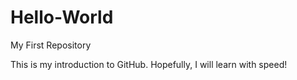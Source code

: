 # Hello-World
My First Repository

This is my introduction to GitHub.  Hopefully, I will learn with speed!
